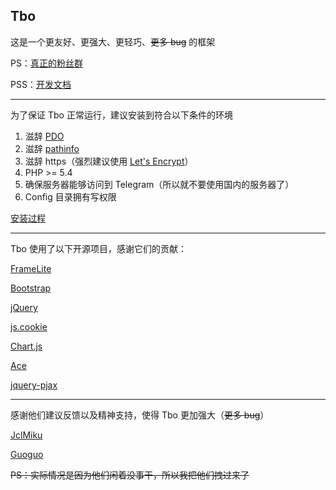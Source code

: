 ## Tbo

这是一个更友好、更强大、更轻巧、<del>更多 bug</del> 的框架

PS：[真正的粉丝群](https://telegram.me/TboJiangGroup)

PSS：[开发文档](https://github.com/U2FsdGVkX1/Tbo/wiki)

---

为了保证 Tbo 正常运行，建议安装到符合以下条件的环境

1. 滋辞 [PDO](https://php.net/manual/zh/ref.pdo-mysql.php)
2. 滋辞 [pathinfo](https://github.com/U2FsdGVkX1/Tbo/wiki/%E5%BC%80%E5%90%AF-pathinfo-%E7%9A%84%E6%BB%8B%E8%BE%9E)
3. 滋辞 https（强烈建议使用 [Let's Encrypt](https://letsencrypt.org)）
4. PHP >= 5.4
5. 确保服务器能够访问到 Telegram（所以就不要使用国内的服务器了）
6. Config 目录拥有写权限

[安装过程](https://github.com/U2FsdGVkX1/Tbo/wiki/%E5%AE%89%E8%A3%85%E8%BF%87%E7%A8%8B)

---

Tbo 使用了以下开源项目，感谢它们的贡献：

[FrameLite](https://github.com/U2FsdGVkX1/FrameLite)

[Bootstrap](https://github.com/twbs/bootstrap)

[jQuery](https://github.com/jquery/jquery)

[js.cookie](https://github.com/js-cookie/js-cookie)

[Chart.js](https://github.com/chartjs/Chart.js)

[Ace](https://github.com/ajaxorg/ace)

[jquery-pjax](https://github.com/defunkt/jquery-pjax)

---

感谢他们建议反馈以及精神支持，使得 Tbo 更加强大（<del>更多 bug</del>）

[JclMiku](https://github.com/JclMiku)

[Guoguo](https://github.com/imguoguo)

<del>PS：实际情况是因为他们闲着没事干，所以我把他们拽过来了</del>
